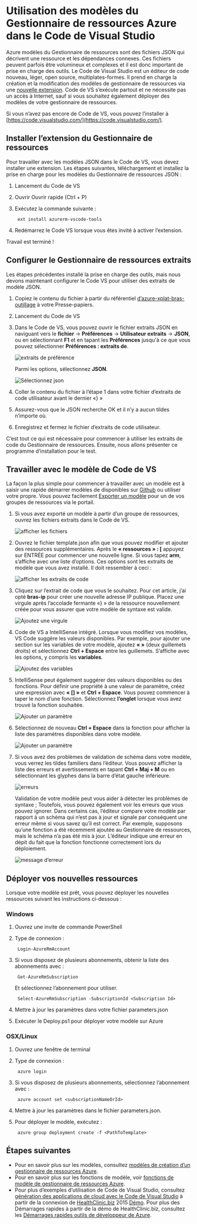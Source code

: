 <properties
   pageTitle="Utilisation du Code VS avec modèles du Gestionnaire de ressources | Microsoft Azure"
   description="Affiche la configuration de Code de Visual Studio pour créer des modèles d’Azure le Gestionnaire de ressources."
   services="azure-resource-manager"
   documentationCenter="na"
   authors="cmatskas"
   manager="timlt"
   editor="tysonn"/>

<tags
   ms.service="azure-resource-manager"
   ms.devlang="na"
   ms.topic="get-started-article"
   ms.tgt_pltfrm="na"
   ms.workload="na"
   ms.date="09/26/2016"
   ms.author="chmatsk;tomfitz"/>

# <a name="working-with-azure-resource-manager-templates-in-visual-studio-code"></a>Utilisation des modèles du Gestionnaire de ressources Azure dans le Code de Visual Studio

Azure modèles du Gestionnaire de ressources sont des fichiers JSON qui décrivent une ressource et les dépendances connexes. Ces fichiers peuvent parfois être volumineux et complexes et il est donc important de prise en charge des outils. Le Code de Visual Studio est un éditeur de code nouveau, léger, open source, multiplates-formes. Il prend en charge la création et la modification des modèles de gestionnaire de ressources via une [nouvelle extension](https://marketplace.visualstudio.com/items?itemName=msazurermtools.azurerm-vscode-tools). Code de VS s’exécute partout et ne nécessite pas un accès à Internet, sauf si vous souhaitez également déployer des modèles de votre gestionnaire de ressources.

Si vous n’avez pas encore de Code de VS, vous pouvez l’installer à [https://code.visualstudio.com/](https://code.visualstudio.com/).

## <a name="install-the-resource-manager-extension"></a>Installer l’extension du Gestionnaire de ressources

Pour travailler avec les modèles JSON dans le Code de VS, vous devez installer une extension. Les étapes suivantes, téléchargement et installez la prise en charge pour les modèles du Gestionnaire de ressources JSON :

1. Lancement du Code de VS 
2. Ouvrir Ouvrir rapide (Ctrl + P) 
3. Exécutez la commande suivante : 

        ext install azurerm-vscode-tools

4. Redémarrez le Code VS lorsque vous êtes invité à activer l’extension. 

 Travail est terminé !

## <a name="set-up-resource-manager-snippets"></a>Configurer le Gestionnaire de ressources extraits

Les étapes précédentes installé la prise en charge des outils, mais nous devons maintenant configurer le Code VS pour utiliser des extraits de modèle JSON.

1. Copiez le contenu du fichier à partir du référentiel [d’azure-xplat-bras-outillage](https://raw.githubusercontent.com/Azure/azure-xplat-arm-tooling/master/VSCode/armsnippets.json) à votre Presse-papiers.
2. Lancement du Code de VS 
3. Dans le Code de VS, vous pouvez ouvrir le fichier extraits JSON en naviguant vers le **fichier** -> **Préférences** -> **Utilisateur extraits** -> **JSON**, ou en sélectionnant **F1** et en tapant les **Préférences** jusqu'à ce que vous pouvez sélectionner **Préférences : extraits de**.

    ![extraits de préférence](./media/resource-manager-vs-code/preferences-snippets.png)

    Parmi les options, sélectionnez **JSON**.

    ![Sélectionnez json](./media/resource-manager-vs-code/select-json.png)

4. Coller le contenu du fichier à l’étape 1 dans votre fichier d’extraits de code utilisateur avant le dernier «} » 
5. Assurez-vous que le JSON recherche OK et il n’y a aucun tildes n’importe où. 
6. Enregistrez et fermez le fichier d’extraits de code utilisateur.

C’est tout ce qui est nécessaire pour commencer à utiliser les extraits de code du Gestionnaire de ressources. Ensuite, nous allons présenter ce programme d’installation pour le test.

## <a name="work-with-template-in-vs-code"></a>Travailler avec le modèle de Code de VS

La façon la plus simple pour commencer à travailler avec un modèle est à saisir une rapide démarrer modèles de disponibles sur [Github](https://github.com/Azure/azure-quickstart-templates) ou utiliser votre propre. Vous pouvez facilement [Exporter un modèle](resource-manager-export-template.md) pour un de vos groupes de ressources via le portail. 

1. Si vous avez exporté un modèle à partir d’un groupe de ressources, ouvrez les fichiers extraits dans le Code de VS.

    ![afficher les fichiers](./media/resource-manager-vs-code/show-files.png)

2. Ouvrez le fichier template.json afin que vous pouvez modifier et ajouter des ressources supplémentaires. Après le **« ressources » : [** appuyez sur ENTRÉE pour commencer une nouvelle ligne. Si vous tapez **arm**, s’affiche avec une liste d’options. Ces options sont les extraits de modèle que vous avez installé. Il doit ressembler à ceci : 

    ![afficher les extraits de code](./media/resource-manager-vs-code/type-snippets.png)

3. Cliquez sur l’extrait de code que vous le souhaitez. Pour cet article, j’ai opté **bras-ip** pour créer une nouvelle adresse IP publique. Placez une virgule après l’accolade fermante «} » de la ressource nouvellement créée pour vous assurer que votre modèle de syntaxe est valide.

     ![Ajoutez une virgule](./media/resource-manager-vs-code/add-comma.png)

4. Code de VS a IntelliSense intégré. Lorsque vous modifiez vos modèles, VS Code suggère les valeurs disponibles. Par exemple, pour ajouter une section sur les variables de votre modèle, ajoutez **« »** (deux guillemets droits) et sélectionnez **Ctrl + Espace** entre les guillemets. S’affiche avec les options, y compris les **variables**.

    ![Ajoutez des variables](./media/resource-manager-vs-code/add-variables.png)

5. IntelliSense peut également suggérer des valeurs disponibles ou des fonctions. Pour définir une propriété à une valeur de paramètre, créez une expression avec **« [] »** et **Ctrl + Espace**. Vous pouvez commencer à taper le nom d’une fonction. Sélectionnez **l’onglet** lorsque vous avez trouvé la fonction souhaitée.

    ![Ajouter un paramètre](./media/resource-manager-vs-code/select-parameters.png)

6. Sélectionnez de nouveau **Ctrl + Espace** dans la fonction pour afficher la liste des paramètres disponibles dans votre modèle.

    ![Ajouter un paramètre](./media/resource-manager-vs-code/select-avail-parameters.png)

7. Si vous avez des problèmes de validation de schéma dans votre modèle, vous verrez les tildes familiers dans l’éditeur. Vous pouvez afficher la liste des erreurs et avertissements en tapant **Ctrl + Maj + M** ou en sélectionnant les glyphes dans la barre d’état gauche inférieure.

    ![erreurs](./media/resource-manager-vs-code/errors.png)

    Validation de votre modèle peut vous aider à détecter les problèmes de syntaxe ; Toutefois, vous pouvez également voir les erreurs que vous pouvez ignorer. Dans certains cas, l’éditeur compare votre modèle par rapport à un schéma qui n’est pas à jour et signale par conséquent une erreur même si vous savez qu’il est correct. Par exemple, supposons qu’une fonction a été récemment ajoutée au Gestionnaire de ressources, mais le schéma n’a pas été mis à jour. L’éditeur indique une erreur en dépit du fait que la fonction fonctionne correctement lors du déploiement.

    ![message d’erreur](./media/resource-manager-vs-code/unrecognized-function.png)

## <a name="deploy-your-new-resources"></a>Déployer vos nouvelles ressources

Lorsque votre modèle est prêt, vous pouvez déployer les nouvelles ressources suivant les instructions ci-dessous : 

### <a name="windows"></a>Windows

1. Ouvrez une invite de commande PowerShell 
2. Type de connexion : 

        Login-AzureRmAccount 

3. Si vous disposez de plusieurs abonnements, obtenir la liste des abonnements avec :

        Get-AzureRmSubscription

    Et sélectionnez l’abonnement pour utiliser.
   
        Select-AzureRmSubscription -SubscriptionId <Subscription Id>

4. Mettre à jour les paramètres dans votre fichier parameters.json
5. Exécuter le Deploy.ps1 pour déployer votre modèle sur Azure

### <a name="osxlinux"></a>OSX/Linux

1. Ouvrez une fenêtre de terminal 
2. Type de connexion :

        azure login 

3. Si vous disposez de plusieurs abonnements, sélectionnez l’abonnement avec :

        azure account set <subscriptionNameOrId> 

4. Mettre à jour les paramètres dans le fichier parameters.json.
5. Pour déployer le modèle, exécutez :

        azure group deployment create -f <PathToTemplate> 

## <a name="next-steps"></a>Étapes suivantes

- Pour en savoir plus sur les modèles, consultez [modèles de création d’un gestionnaire de ressources Azure](resource-group-authoring-templates.md).
- Pour en savoir plus sur les fonctions de modèle, voir [fonctions de modèle de gestionnaire de ressources Azure](resource-group-template-functions.md).
- Pour plus d’exemples d’utilisation de Code de Visual Studio, consultez [génération des applications de cloud avec le Code de Visual Studio](https://github.com/Microsoft/HealthClinic.biz/wiki/Build-cloud-apps-with-Visual-Studio-Code) à partir de la connexion de [HealthClinic.biz](https://github.com/Microsoft/HealthClinic.biz) 2015 [Démo](https://blogs.msdn.microsoft.com/visualstudio/2015/12/08/connectdemos-2015-healthclinic-biz/). Pour plus des Démarrages rapides à partir de la démo de HealthClinic.biz, consultez les [Démarrages rapides outils de développeur de Azure](https://github.com/Microsoft/HealthClinic.biz/wiki/Azure-Developer-Tools-Quickstarts).
